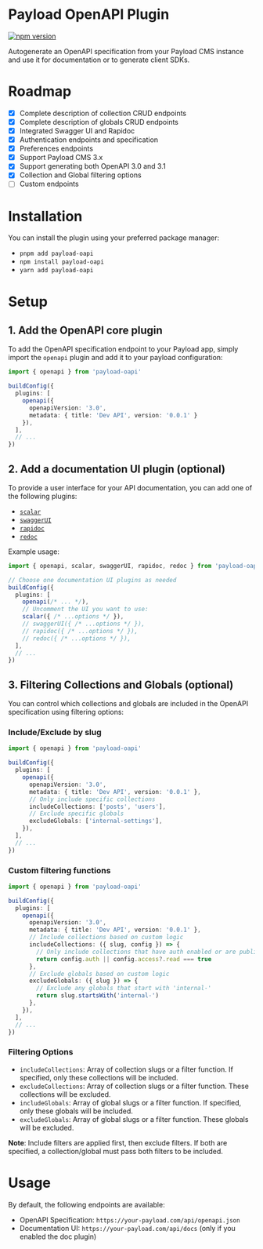 # Payload OpenAPI Plugin

[![npm version](https://badge.fury.io/js/payload-oapi.svg)](https://www.npmjs.com/package/payload-oapi)

Autogenerate an OpenAPI specification from your Payload CMS instance and use it for documentation or to generate client SDKs.

# Roadmap

- [x] Complete description of collection CRUD endpoints
- [x] Complete description of globals CRUD endpoints
- [x] Integrated Swagger UI and Rapidoc
- [x] Authentication endpoints and specification
- [x] Preferences endpoints
- [x] Support Payload CMS 3.x
- [x] Support generating both OpenAPI 3.0 and 3.1
- [x] Collection and Global filtering options
- [ ] Custom endpoints

# Installation

You can install the plugin using your preferred package manager:

- `pnpm add payload-oapi`
- `npm install payload-oapi`
- `yarn add payload-oapi`

# Setup

## 1. Add the OpenAPI core plugin

To add the OpenAPI specification endpoint to your Payload app, simply import the `openapi` plugin and add it to your payload configuration:

```typescript
import { openapi } from 'payload-oapi'

buildConfig({
  plugins: [
    openapi({ 
      openapiVersion: '3.0', 
      metadata: { title: 'Dev API', version: '0.0.1' } 
    }),
  ],
  // ...
})
```

## 2. Add a documentation UI plugin (optional)

To provide a user interface for your API documentation, you can add one of the following plugins:

- [`scalar`](https://github.com/scalar/scalar)
- [`swaggerUI`](https://swagger.io/tools/swagger-ui/)
- [`rapidoc`](https://mrin9.github.io/RapiDoc/)
- [`redoc`](https://github.com/Redocly/redoc)

Example usage:

```typescript
import { openapi, scalar, swaggerUI, rapidoc, redoc } from 'payload-oapi'

// Choose one documentation UI plugins as needed
buildConfig({
  plugins: [
    openapi(/* ... */),
    // Uncomment the UI you want to use:
    scalar({ /* ...options */ }),
    // swaggerUI({ /* ...options */ }),
    // rapidoc({ /* ...options */ }),
    // redoc({ /* ...options */ }),
  ],
  // ...
})
```

## 3. Filtering Collections and Globals (optional)

You can control which collections and globals are included in the OpenAPI specification using filtering options:

### Include/Exclude by slug

```typescript
import { openapi } from 'payload-oapi'

buildConfig({
  plugins: [
    openapi({
      openapiVersion: '3.0',
      metadata: { title: 'Dev API', version: '0.0.1' },
      // Only include specific collections
      includeCollections: ['posts', 'users'],
      // Exclude specific globals
      excludeGlobals: ['internal-settings'],
    }),
  ],
  // ...
})
```

### Custom filtering functions

```typescript
import { openapi } from 'payload-oapi'

buildConfig({
  plugins: [
    openapi({
      openapiVersion: '3.0',
      metadata: { title: 'Dev API', version: '0.0.1' },
      // Include collections based on custom logic
      includeCollections: ({ slug, config }) => {
        // Only include collections that have auth enabled or are public
        return config.auth || config.access?.read === true
      },
      // Exclude globals based on custom logic
      excludeGlobals: ({ slug }) => {
        // Exclude any globals that start with 'internal-'
        return slug.startsWith('internal-')
      },
    }),
  ],
  // ...
})
```

### Filtering Options

- `includeCollections`: Array of collection slugs or a filter function. If specified, only these collections will be included.
- `excludeCollections`: Array of collection slugs or a filter function. These collections will be excluded.
- `includeGlobals`: Array of global slugs or a filter function. If specified, only these globals will be included.
- `excludeGlobals`: Array of global slugs or a filter function. These globals will be excluded.

**Note**: Include filters are applied first, then exclude filters. If both are specified, a collection/global must pass both filters to be included.

# Usage

By default, the following endpoints are available:

- OpenAPI Specification: `https://your-payload.com/api/openapi.json`
- Documentation UI: `https://your-payload.com/api/docs` (only if you enabled the doc plugin)